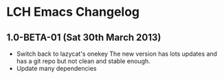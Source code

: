 # LCH Emacs Changelog

## 1.0-BETA-01 (Sat 30th March 2013)
* Switch back to lazycat's onekey
  The new version has lots updates and has a git repo
  but not clean and stable enough.
* Update many dependencies




